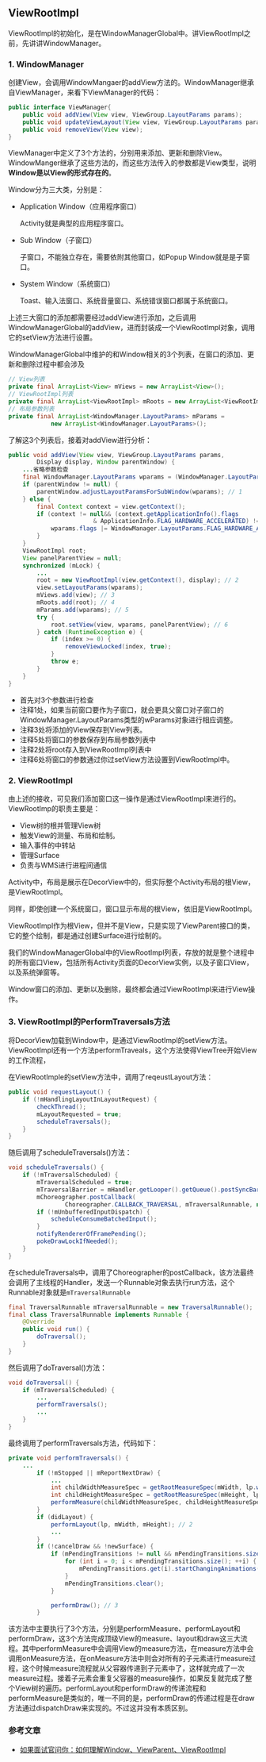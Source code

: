 ## ViewRootImpl

ViewRootImpl的初始化，是在WindowManagerGlobal中。讲ViewRootImpl之前，先讲讲WindowManager。

### 1. WindowManager

创建View，会调用WindowMangaer的addView方法的。WindowManager继承自ViewManager，来看下ViewManager的代码：

```java
public interface ViewManager{
    public void addView(View view, ViewGroup.LayoutParams params);
    public void updateViewLayout(View view, ViewGroup.LayoutParams params);
    public void removeView(View view);
}
```

ViewManager中定义了3个方法的，分别用来添加、更新和删除View。WindowManger继承了这些方法的，而这些方法传入的参数都是View类型，说明**Window是以View的形式存在的**。

Window分为三大类，分别是：

* Application Window（应用程序窗口）

  Activity就是典型的应用程序窗口。

* Sub Window（子窗口）

  子窗口，不能独立存在，需要依附其他窗口，如Popup Window就是是子窗口。

* System Window（系统窗口）

  Toast、输入法窗口、系统音量窗口、系统错误窗口都属于系统窗口。

上述三大窗口的添加都需要经过addView进行添加，之后调用WindowManagerGlobal的addView，进而封装成一个ViewRootImpl对象，调用它的setView方法进行设置。

WindowManagerGlobal中维护的和Window相关的3个列表，在窗口的添加、更新和删除过程中都会涉及

```java
// View列表
private final ArrayList<View> mViews = new ArrayList<View>();
// ViewRootImpl列表
private final ArrayList<ViewRootImpl> mRoots = new ArrayList<ViewRootImpl>();
// 布局参数列表
private final ArrayList<WindowManager.LayoutParams> mParams =
            new ArrayList<WindowManager.LayoutParams>();
```

了解这3个列表后，接着对addView进行分析：

```java
public void addView(View view, ViewGroup.LayoutParams params,
        Display display, Window parentWindow) {
    ...省略参数检查
    final WindowManager.LayoutParams wparams = (WindowManager.LayoutParams) params;
    if (parentWindow != null) {
        parentWindow.adjustLayoutParamsForSubWindow(wparams); // 1
    } else {
        final Context context = view.getContext();
        if (context != null&& (context.getApplicationInfo().flags
                        & ApplicationInfo.FLAG_HARDWARE_ACCELERATED) != 0) {
            wparams.flags |= WindowManager.LayoutParams.FLAG_HARDWARE_ACCELERATED;
        }
    }
    ViewRootImpl root;
    View panelParentView = null;
    synchronized (mLock) {
        ...
        root = new ViewRootImpl(view.getContext(), display); // 2
        view.setLayoutParams(wparams);
        mViews.add(view); // 3
        mRoots.add(root); // 4
        mParams.add(wparams); // 5
        try {
            root.setView(view, wparams, panelParentView); // 6
        } catch (RuntimeException e) {
            if (index >= 0) {
                removeViewLocked(index, true);
            }
            throw e;
        }
    }
}
```

* 首先对3个参数进行检查
* 注释1处，如果当前窗口要作为子窗口，就会更具父窗口对子窗口的WindowManager.LayoutParams类型的wParams对象进行相应调整。
* 注释3处将添加的View保存到View列表。
* 注释5处将窗口的参数保存到布局参数列表中
* 注释2处将root存入到ViewRootImpl列表中
* 注释6处将窗口的参数通过你过setView方法设置到ViewRootImpl中。

### 2. ViewRootImpl

由上述的接收，可见我们添加窗口这一操作是通过ViewRootImpl来进行的。ViewRootImp的职责主要是：

* View树的根并管理View树
* 触发View的测量、布局和绘制。
* 输入事件的中转站
* 管理Surface
* 负责与WMS进行进程间通信

Activity中，布局是展示在DecorView中的，但实际整个Activity布局的根View，是ViewRootImpl。

同样，即使创建一个系统窗口，窗口显示布局的根View，依旧是ViewRootImpl。

ViewRootImpl作为根View，但并不是View，只是实现了ViewParent接口的类，它的整个绘制，都是通过创建Surface进行绘制的。

我们的WindowManagerGlobal中的ViewRootImpl列表，存放的就是整个进程中的所有窗口View，包括所有Activity页面的DecorView实例，以及子窗口View，以及系统弹窗等。

Window窗口的添加、更新以及删除，最终都会通过ViewRootImpl来进行View操作。

### 3. ViewRootImpl的PerformTraversals方法

将DecorView加载到Window中，是通过ViewRootImpl的setView方法。ViewRootImpl还有一个方法performTraveals，这个方法使得ViewTree开始View的工作流程，

在ViewRootImple的setView方法中，调用了reqeustLayout方法：

```java
public void requestLayout() {
    if (!mHandlingLayoutInLayoutRequest) {
        checkThread();
        mLayoutRequested = true;
        scheduleTraversals();
    }
}
```

随后调用了scheduleTraversals()方法：

```java
void scheduleTraversals() {
    if (!mTraversalScheduled) {
        mTraversalScheduled = true;
        mTraversalBarrier = mHandler.getLooper().getQueue().postSyncBarrier();
        mChoreographer.postCallback(
                Choreographer.CALLBACK_TRAVERSAL, mTraversalRunnable, null);
        if (!mUnbufferedInputDispatch) {
            scheduleConsumeBatchedInput();
        }
        notifyRendererOfFramePending();
        pokeDrawLockIfNeeded();
    }
}
```

在scheduleTraversals中，调用了Choreographer的postCallback，该方法最终会调用了主线程的Handler，发送一个Runnable对象去执行run方法，这个Runnable对象就是`mTraversalRunnable`

```java
final TraversalRunnable mTraversalRunnable = new TraversalRunnable();
final class TraversalRunnable implements Runnable {
    @Override
    public void run() {
        doTraversal();
    }
}
```

然后调用了doTraversal()方法：

```java
void doTraversal() {
    if (mTraversalScheduled) {
        ...
        performTraversals();
        ...
    }
}
```

最终调用了performTraversals方法，代码如下：

```java
private void performTraversals() {
    ...
        if (!mStopped || mReportNextDraw) {
            ...
            int childWidthMeasureSpec = getRootMeasureSpec(mWidth, lp.width);
            int childHeightMeasureSpec = getRootMeasureSpec(mHeight, lp.height);
            performMeasure(childWidthMeasureSpec, childHeightMeasureSpec); // 1
        } 
        if (didLayout) {
            performLayout(lp, mWidth, mHeight); // 2
            ...
        }
        if (!cancelDraw && !newSurface) {
            if (mPendingTransitions != null && mPendingTransitions.size() > 0) {
                for (int i = 0; i < mPendingTransitions.size(); ++i) {
                    mPendingTransitions.get(i).startChangingAnimations();
                }
                mPendingTransitions.clear();
            }

            performDraw(); // 3
        }
```

该方法中主要执行了3个方法，分别是performMeasure、performLayout和performDraw，这3个方法完成顶级View的measure、layout和draw这三大流程。其中performMeasure中会调用View的measure方法，在measure方法中会调用onMeasure方法，在onMeasure方法中则会对所有的子元素进行measure过程，这个时候measure流程就从父容器传递到子元素中了，这样就完成了一次measure过程。接着子元素会重复父容器的measure操作，如果反复就完成了整个View树的遍历。performLayout和performDraw的传递流程和performMeasure是类似的，唯一不同的是，performDraw的传递过程是在draw方法通过dispatchDraw来实现的。不过这并没有本质区别。

### 参考文章

* [如果面试官问你：如何理解Window、ViewParent、ViewRootImpl](https://baijiahao.baidu.com/s?id=1652990190210449929&wfr=spider&for=pc)